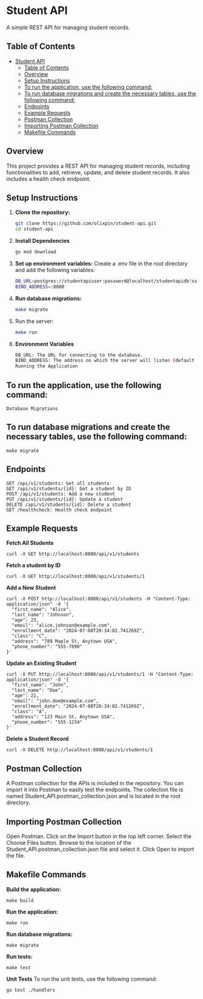 # Student API

A simple REST API for managing student records.

## Table of Contents

- [Student API](#student-api)
  - [Table of Contents](#table-of-contents)
  - [Overview](#overview)
  - [Setup Instructions](#setup-instructions)
  - [To run the application, use the following command:](#to-run-the-application-use-the-following-command)
  - [To run database migrations and create the necessary tables, use the following command:](#to-run-database-migrations-and-create-the-necessary-tables-use-the-following-command)
  - [Endpoints](#endpoints)
  - [Example Requests](#example-requests)
  - [Postman Collection](#postman-collection)
  - [Importing Postman Collection](#importing-postman-collection)
  - [Makefile Commands](#makefile-commands)

## Overview

This project provides a REST API for managing student records, including functionalities to add, retrieve, update, and delete student records. It also includes a health check endpoint.

## Setup Instructions

1. **Clone the repository:**
   ```sh
   git clone https://github.com/olixpin/student-api.git
   cd student-api

2. **Install Dependencies**
   ```sh
   go mod download
3. **Set up environment variables:**
Create a .env file in the root directory and add the following variables:
   ```sh
   DB_URL=postgres://studentapiuser:password@localhost/studentapidb?sslmode=disable
   BIND_ADDRESS=:8080
4. **Run database migrations:**
   ```sh
   make migrate
5. Run the server:
   ```sh
   make run
 6. **Environment Variables**
    ```sh
    DB_URL: The URL for connecting to the database.
    BIND_ADDRESS: The address on which the server will listen (default is :8080).
    Running the Application

## To run the application, use the following command:
    Database Migrations

## To run database migrations and create the necessary tables, use the following command:
    make migrate
## Endpoints
    GET /api/v1/students: Get all students
    GET /api/v1/students/{id}: Get a student by ID
    POST /api/v1/students: Add a new student
    PUT /api/v1/students/{id}: Update a student
    DELETE /api/v1/students/{id}: Delete a student
    GET /healthcheck: Health check endpoint

## Example Requests
**Fetch All Students**

    curl -X GET http://localhost:8080/api/v1/students
    
**Fetch a student by ID**

    curl -X GET http://localhost:8080/api/v1/students/1

**Add a New Student**

    curl -X POST http://localhost:8080/api/v1/students -H "Content-Type: application/json" -d '{
      "first_name": "Alice",
      "last_name": "Johnson",
      "age": 23,
      "email": "alice.johnson@example.com",
      "enrollment_date": "2024-07-08T20:34:02.741269Z",
      "class": "C",
      "address": "789 Maple St, Anytown USA",
      "phone_number": "555-7890"
    }'

**Update an Existing Student**
    
    curl -X PUT http://localhost:8080/api/v1/students/1 -H "Content-Type: application/json" -d '{
      "first_name": "John",
      "last_name": "Doe",
      "age": 21,
      "email": "john.doe@example.com",
      "enrollment_date": "2024-07-08T20:34:02.741269Z",
      "class": "A",
      "address": "123 Main St, Anytown USA",
      "phone_number": "555-1234"
    }'

**Delete a Student Record**

    curl -X DELETE http://localhost:8080/api/v1/students/1

## Postman Collection

A Postman collection for the APIs is included in the repository. You can import it into Postman to easily test the endpoints. The collection file is named Student_API.postman_collection.json and is located in the root directory.

## Importing Postman Collection
Open Postman.
Click on the Import button in the top left corner.
Select the Choose Files button.
Browse to the location of the Student_API.postman_collection.json file and select it.
Click Open to import the file.

## Makefile Commands
**Build the application:**

    make build

**Run the application:**

    make run

**Run database migrations:**

    make migrate

**Run tests:**  

    make test

**Unit Tests**
To run the unit tests, use the following command:

    go test ./handlers
